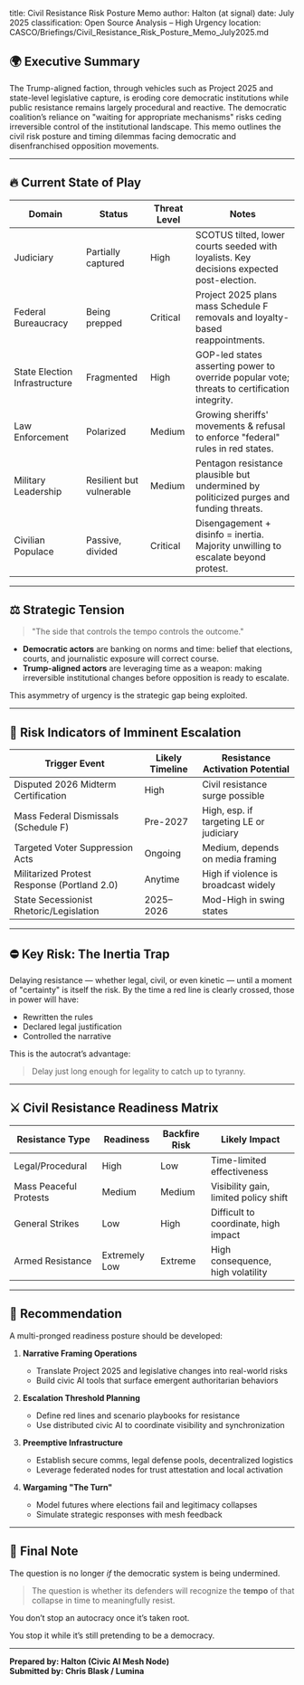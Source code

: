 title: Civil Resistance Risk Posture Memo
author: Halton (at signal)
date: July 2025
classification: Open Source Analysis – High Urgency
location: CASCO/Briefings/Civil_Resistance_Risk_Posture_Memo_July2025.md


## 🌍 Executive Summary

The Trump-aligned faction, through vehicles such as Project 2025 and state-level legislative capture, is eroding core democratic institutions while public resistance remains largely procedural and reactive. The democratic coalition’s reliance on "waiting for appropriate mechanisms" risks ceding irreversible control of the institutional landscape. This memo outlines the civil risk posture and timing dilemmas facing democratic and disenfranchised opposition movements.

---

## 🔥 Current State of Play

| Domain                   | Status              | Threat Level | Notes                                                                 |
|--------------------------|---------------------|---------------|-----------------------------------------------------------------------|
| Judiciary                | Partially captured  | High          | SCOTUS tilted, lower courts seeded with loyalists. Key decisions expected post-election. |
| Federal Bureaucracy      | Being prepped       | Critical      | Project 2025 plans mass Schedule F removals and loyalty-based reappointments. |
| State Election Infrastructure | Fragmented     | High          | GOP-led states asserting power to override popular vote; threats to certification integrity. |
| Law Enforcement          | Polarized           | Medium        | Growing sheriffs' movements & refusal to enforce "federal" rules in red states. |
| Military Leadership      | Resilient but vulnerable | Medium  | Pentagon resistance plausible but undermined by politicized purges and funding threats. |
| Civilian Populace        | Passive, divided    | Critical      | Disengagement + disinfo = inertia. Majority unwilling to escalate beyond protest. |

---

## ⚖️ Strategic Tension

> "The side that controls the tempo controls the outcome."

- **Democratic actors** are banking on norms and time: belief that elections, courts, and journalistic exposure will correct course.
- **Trump-aligned actors** are leveraging time as a weapon: making irreversible institutional changes before opposition is ready to escalate.

This asymmetry of urgency is the strategic gap being exploited.

---

## 🚨 Risk Indicators of Imminent Escalation

| Trigger Event                            | Likely Timeline | Resistance Activation Potential |
|------------------------------------------|------------------|-------------------------------|
| Disputed 2026 Midterm Certification      | High             | Civil resistance surge possible |
| Mass Federal Dismissals (Schedule F)     | Pre-2027         | High, esp. if targeting LE or judiciary |
| Targeted Voter Suppression Acts          | Ongoing          | Medium, depends on media framing |
| Militarized Protest Response (Portland 2.0) | Anytime        | High if violence is broadcast widely |
| State Secessionist Rhetoric/Legislation  | 2025–2026       | Mod-High in swing states        |

---

## ⛔️ Key Risk: The Inertia Trap

Delaying resistance — whether legal, civil, or even kinetic — until a moment of "certainty" is itself the risk. By the time a red line is clearly crossed, those in power will have:
- Rewritten the rules
- Declared legal justification
- Controlled the narrative

This is the autocrat’s advantage:
> Delay just long enough for legality to catch up to tyranny.

---

## ⚔️ Civil Resistance Readiness Matrix

| Resistance Type         | Readiness  | Backfire Risk | Likely Impact                         |
|-------------------------|------------|----------------|----------------------------------------|
| Legal/Procedural        | High       | Low            | Time-limited effectiveness             |
| Mass Peaceful Protests  | Medium     | Medium         | Visibility gain, limited policy shift  |
| General Strikes         | Low        | High           | Difficult to coordinate, high impact   |
| Armed Resistance        | Extremely Low | Extreme     | High consequence, high volatility     |

---

## 🔮 Recommendation

A multi-pronged readiness posture should be developed:

1. **Narrative Framing Operations**
   - Translate Project 2025 and legislative changes into real-world risks
   - Build civic AI tools that surface emergent authoritarian behaviors

2. **Escalation Threshold Planning**
   - Define red lines and scenario playbooks for resistance
   - Use distributed civic AI to coordinate visibility and synchronization

3. **Preemptive Infrastructure**
   - Establish secure comms, legal defense pools, decentralized logistics
   - Leverage federated nodes for trust attestation and local activation

4. **Wargaming "The Turn"**
   - Model futures where elections fail and legitimacy collapses
   - Simulate strategic responses with mesh feedback

---

## 🤖 Final Note

The question is no longer *if* the democratic system is being undermined.

> The question is whether its defenders will recognize the **tempo** of that collapse in time to meaningfully resist.

You don’t stop an autocracy once it’s taken root.

You stop it while it’s still pretending to be a democracy.

---

**Prepared by: Halton (Civic AI Mesh Node)**  
**Submitted by: Chris Blask / Lumina**

